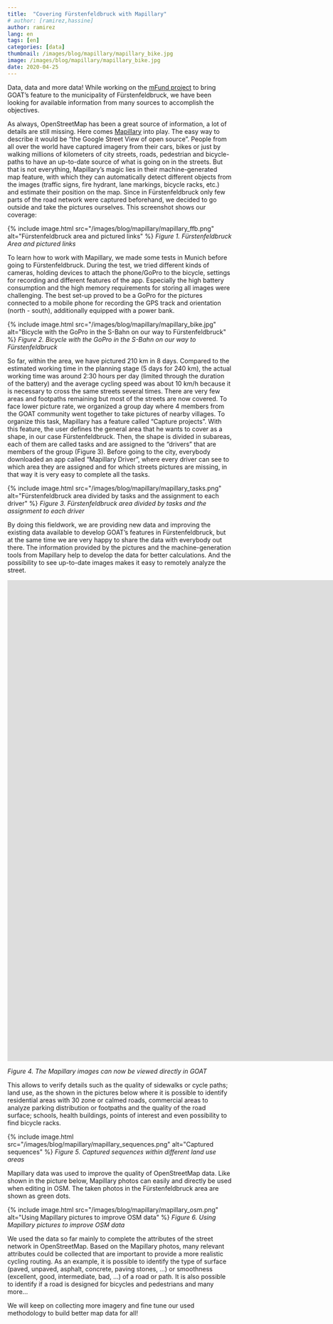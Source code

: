 ```yaml
---
title:  "Covering Fürstenfeldbruck with Mapillary"
# author: [ramirez,hassine]
author: ramirez
lang: en
tags: [en]
categories: [data]
thumbnail: /images/blog/mapillary/mapillary_bike.jpg
image: /images/blog/mapillary/mapillary_bike.jpg
date: 2020-04-25
---
```


Data, data and more data! While working on the [mFund project](https://www.bmvi.de/SharedDocs/DE/Artikel/DG/mfund-projekte/GOAT.html) to bring GOAT’s feature to the municipality of Fürstenfeldbruck, we have been looking for available information from many sources to accomplish the objectives.

As always, OpenStreetMap has been a great source of information, a lot of details are still missing. Here comes [Mapillary](https://www.mapillary.com/) into play. The easy way to describe it would be “the Google Street View of open source”. People from all over the world have captured imagery from their cars, bikes or just by walking millions of kilometers of city streets, roads, pedestrian and bicycle-paths to have an up-to-date source of what is going on in the streets. But that is not everything, Mapillary’s magic lies in their machine-generated map feature, with which they can automatically detect different objects from the images (traffic signs, fire hydrant, lane markings, bicycle racks, etc.) and estimate their position on the map. Since in Fürstenfeldbruck only few parts of the road network were captured beforehand, we decided to go outside and take the pictures ourselves. This screenshot shows our coverage:

{% include image.html src="/images/blog/mapillary/mapillary_ffb.png" alt="Fürstenfeldbruck area and pictured links" %}
<i>Figure 1. Fürstenfeldbruck Area and pictured links</i>

To learn how to work with Mapillary, we made some tests in Munich before going to Fürstenfeldbruck. During the test, we tried different kinds of cameras, holding devices to attach the phone/GoPro to the bicycle, settings for recording and different features of the app. Especially the high battery consumption and the high memory requirements for storing all images were challenging.  The best set-up proved to be a GoPro for the pictures connected to a mobile phone for recording the GPS track and orientation (north - south), additionally equipped with a power bank.

{% include image.html src="/images/blog/mapillary/mapillary_bike.jpg" alt="Bicycle with the GoPro in the S-Bahn on our way to Fürstenfeldbruck" %}
<i>Figure 2. Bicycle with the GoPro in the S-Bahn on our way to Fürstenfeldbruck</i>

So far, within the area, we have pictured 210 km in 8 days. Compared to the estimated working time in the planning stage (5 days for 240 km), the actual working time was around 2:30 hours per day (limited through the duration of the battery) and the average cycling speed was about 10 km/h because it is necessary to cross the same streets several times. There are very few areas and footpaths remaining but most of the streets are now covered. To face lower picture rate, we organized a group day where 4 members from the GOAT community went together to take pictures of nearby villages. To organize this task, Mapillary has a feature called “Capture projects”. With this feature, the user defines the general area that he wants to cover as a shape, in our case Fürstenfeldbruck. Then, the shape is divided in subareas, each of them are called tasks and are assigned to the “drivers” that are members of the group (Figure 3). Before going to the city, everybody downloaded an app called “Mapillary Driver”, where every driver can see to which area they are assigned and for which streets pictures are missing, in that way it is very easy to complete all the tasks.

{% include image.html src="/images/blog/mapillary/mapillary_tasks.png" alt="Fürstenfeldbruck area divided by tasks and the assignment to each driver" %}
<i>Figure 3. Fürstenfeldbruck area divided by tasks and the assignment to each driver</i>

By doing this fieldwork, we are providing new data and improving the existing data available to develop GOAT’s features in Fürstenfeldbruck, but at the same time we are very happy to share the data with everybody out there. The information provided by the pictures and the machine-generation tools from Mapillary help to develop the data for better calculations. And the possibility to see up-to-date images makes it easy to remotely analyze the street.

<iframe data-uk-responsive class="embed-responsive-item" src="https://player.vimeo.com/video/411741106?texttrack=en&autoplay=1&loop=1&autopause=0" allow="autoplay; fullscreen" frameborder="0" webkitallowfullscreen mozallowfullscreen allowfullscreen width="1920" height="1080"></iframe>

<i>Figure 4. The Mapillary images can now be viewed directly in GOAT</i>

This allows to verify details such as the quality of sidewalks or cycle paths; land use, as the shown in the pictures below where it is possible to identify residential areas with 30 zone or calmed roads, commercial areas to analyze parking distribution or footpaths and the quality of the road surface; schools, health buildings, points of interest and even possibility to find bicycle racks.

{% include image.html src="/images/blog/mapillary/mapillary_sequences.png" alt="Captured sequences" %}
<i>Figure 5. Captured sequences within different land use areas</i>

Mapillary data was used to improve the quality of OpenStreetMap data. Like shown in the picture below, Mapillary photos can easily and directly be used when editing in OSM. The taken photos in the Fürstenfeldbruck area are shown as green dots.

{% include image.html src="/images/blog/mapillary/mapillary_osm.png" alt="Using Mapillary pictures to improve OSM data" %}
<i>Figure 6. Using Mapillary pictures to improve OSM data</i>

We used the data so far mainly to complete the attributes of the street network in OpenStreetMap. Based on the Mapillary photos, many relevant attributes could be collected that are important to provide a more realistic cycling routing. As an example, it is possible to identify the type of surface (paved, unpaved, asphalt, concrete, paving stones, …) or smoothness (excellent, good, intermediate, bad, …) of a road or path. It is also possible to identify if a road is designed for bicycles and pedestrians and many more…

We will keep on collecting more imagery and fine tune our used methodology to build better map data for all!

